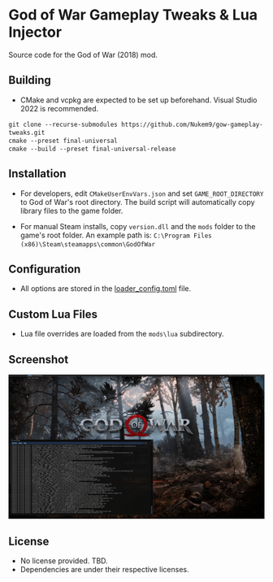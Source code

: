 # God of War Gameplay Tweaks & Lua Injector

Source code for the God of War (2018) mod.

## Building

- CMake and vcpkg are expected to be set up beforehand. Visual Studio 2022 is recommended.

```
git clone --recurse-submodules https://github.com/Nukem9/gow-gameplay-tweaks.git
cmake --preset final-universal
cmake --build --preset final-universal-release
```

## Installation

- For developers, edit `CMakeUserEnvVars.json` and set `GAME_ROOT_DIRECTORY` to God of War's root directory. The build script will automatically copy library files to the game folder.

- For manual Steam installs, copy `version.dll` and the `mods` folder to the game's root folder. An example path is: `C:\Program Files (x86)\Steam\steamapps\common\GodOfWar`

## Configuration

- All options are stored in the [loader_config.toml](resources/mods/loader_config.toml) file.

## Custom Lua Files

- Lua file overrides are loaded from the `mods\lua` subdirectory.

## Screenshot

![](resources/screenshot.jpg)

## License

- No license provided. TBD.
- Dependencies are under their respective licenses.
